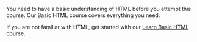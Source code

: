 You need to have a basic understanding
of HTML before you attempt this course.
Our Basic HTML course covers everything
you need.

If you are not familiar with HTML,
get started with our [Learn Basic HTML](https://academy.bigbinary.com/learn-basic-html)
course.
